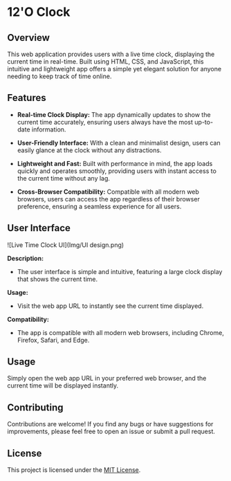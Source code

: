 # 12'O Clock 

## Overview

This web application provides users with a live time clock, displaying the current time in real-time. Built using HTML, CSS, and JavaScript, this intuitive and lightweight app offers a simple yet elegant solution for anyone needing to keep track of time online.

## Features

- **Real-time Clock Display:** The app dynamically updates to show the current time accurately, ensuring users always have the most up-to-date information.
  
- **User-Friendly Interface:** With a clean and minimalist design, users can easily glance at the clock without any distractions.

- **Lightweight and Fast:** Built with performance in mind, the app loads quickly and operates smoothly, providing users with instant access to the current time without any lag.
  
- **Cross-Browser Compatibility:** Compatible with all modern web browsers, users can access the app regardless of their browser preference, ensuring a seamless experience for all users.

## User Interface

![Live Time Clock UI](Img/UI design.png)

**Description:**
- The user interface is simple and intuitive, featuring a large clock display that shows the current time.
  
**Usage:**
- Visit the web app URL to instantly see the current time displayed.
  
**Compatibility:**
- The app is compatible with all modern web browsers, including Chrome, Firefox, Safari, and Edge.

## Usage

Simply open the web app URL in your preferred web browser, and the current time will be displayed instantly.

## Contributing

Contributions are welcome! If you find any bugs or have suggestions for improvements, please feel free to open an issue or submit a pull request.

## License

This project is licensed under the [MIT License](LICENSE).
